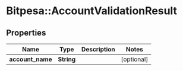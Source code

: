 # Bitpesa::AccountValidationResult

## Properties
Name | Type | Description | Notes
------------ | ------------- | ------------- | -------------
**account_name** | **String** |  | [optional] 


